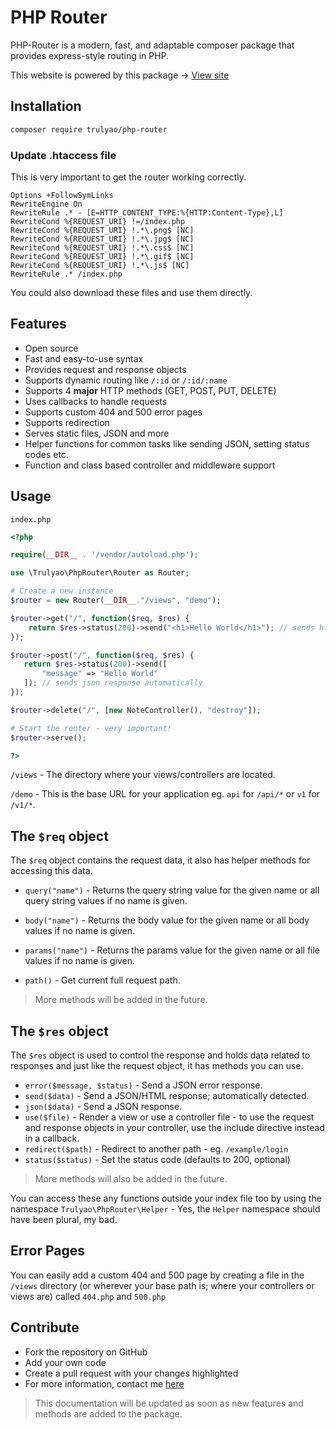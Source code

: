 # PHP Router

PHP-Router is a modern, fast, and adaptable composer package that provides express-style routing in PHP.

This website is powered by this package -> [View site](https://phprouter.herokuapp.com/)

## Installation

```bash
composer require trulyao/php-router
```

### Update .htaccess file

This is very important to get the router working correctly.


```
Options +FollowSymLinks
RewriteEngine On
RewriteRule .* - [E=HTTP_CONTENT_TYPE:%{HTTP:Content-Type},L]
RewriteCond %{REQUEST_URI} !=/index.php
RewriteCond %{REQUEST_URI} !.*\.png$ [NC]
RewriteCond %{REQUEST_URI} !.*\.jpg$ [NC]
RewriteCond %{REQUEST_URI} !.*\.css$ [NC]
RewriteCond %{REQUEST_URI} !.*\.gif$ [NC]
RewriteCond %{REQUEST_URI} !.*\.js$ [NC]
RewriteRule .* /index.php
```

You could also download these files and use them directly.

## Features

- Open source
- Fast and easy-to-use syntax
- Provides request and response objects
- Supports dynamic routing like `/:id` or `/:id/:name`
- Supports 4 **major** HTTP methods (GET, POST, PUT, DELETE)
- Uses callbacks to handle requests
- Supports custom 404 and 500 error pages
- Supports redirection
- Serves static files, JSON and more
- Helper functions for common tasks like sending JSON, setting status codes etc.
- Function and class based controller and middleware support

## Usage

`index.php`

```php
<?php

require(__DIR__ . '/vendor/autoload.php');

use \Trulyao\PhpRouter\Router as Router;

# Create a new instance
$router = new Router(__DIR__."/views", "demo");

$router->get("/", function($req, $res) {
    return $res->status(200)->send("<h1>Hello World</h1>"); // sends html response
});

$router->post("/", function($req, $res) {
   return $res->status(200)->send([
       "message" => "Hello World"
   ]); // sends json response automatically
});

$router->delete("/", [new NoteController(), "destroy"]);

# Start the router - very important!
$router->serve();

?>
```

`/views` - The directory where your views/controllers are located.

`/demo` - This is the base URL for your application eg. `api` for `/api/*` or `v1` for `/v1/*`.

## The `$req` object

The `$req` object contains the request data, it also has helper methods for accessing this data.

- `query("name")` - Returns the query string value for the given name or all query string values if no name is given.

- `body("name")` - Returns the body value for the given name or all body values if no name is given.

- `params("name")` - Returns the params value for the given name or all file values if no name is given.
- `path()` - Get current full request path.

> More methods will be added in the future.

## The `$res` object

The `$res` object is used to control the response and holds data related to responses and just like the request object, it has methods you can use.

- `error($message, $status)` - Send a JSON error response.
- `send($data)` - Send a JSON/HTML response; automatically detected.
- `json($data)` - Send a JSON response.
- `use($file)` - Render a view or use a controller file - to use the request and response objects in your controller, use the include directive instead in a callback.
- `redirect($path)` - Redirect to another path - eg. `/example/login`
- `status($status)` - Set the status code (defaults to 200, optional)

> More methods will also be added in the future.

You can access these any functions outside your index file too by using the namespace `Trulyao\PhpRouter\Helper` - Yes, the `Helper` namespace should have been plural, my bad.

## Error Pages

You can easily add a custom 404 and 500 page by creating a file in the `/views` directory (or wherever your base path is; where your controllers or views are) called `404.php` and `500.php`

## Contribute

- Fork the repository on GitHub
- Add your own code
- Create a pull request with your changes highlighted
- For more information, contact me [here](https://twitter.com/trulyao)

> This documentation will be updated as soon as new features and methods are added to the package.
